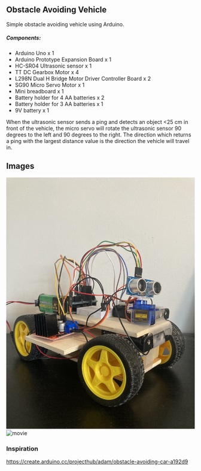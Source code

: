 ## Obstacle Avoiding Vehicle
Simple obstacle avoiding vehicle using Arduino. <br>

##### Components: 
- Arduino Uno x 1
- Arduino Prototype Expansion Board x 1
- HC-SR04 Ultrasonic sensor x 1
- TT DC Gearbox Motor x 4
- L298N Dual H Bridge Motor Driver Controller Board x 2
- SG90 Micro Servo Motor x 1
- Mini breadboard x 1
- Battery holder for 4 AA batteries x 2
- Battery holder for 3 AA batteries x 1
- 9V battery x 1

When the ultrasonic sensor sends a ping and detects an object <25 cm in front of the vehicle, the micro servo will rotate
the ultrasonic sensor 90 degrees to the left and 90 degrees to the right. The direction which returns a 
ping with the largest distance value is the direction the vehicle will travel in.

## Images
![Image](Images/45_view.jpeg)
![movie](Images/demo.gif)

 
### Inspiration 
https://create.arduino.cc/projecthub/adam/obstacle-avoiding-car-a192d9 <br>
